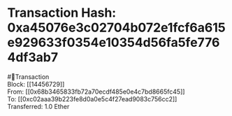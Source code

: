 
Transaction Hash: 0xa45076e3c02704b072e1fcf6a615e929633f0354e10354d56fa5fe7764df3ab7
====================================================================================
  
#💸Transaction  
Block: [[14456729]]  
From: [[0x68b3465833fb72a70ecdf485e0e4c7bd8665fc45]]  
To: [[0xc02aaa39b223fe8d0a0e5c4f27ead9083c756cc2]]  
Transferred: 1.0 Ether